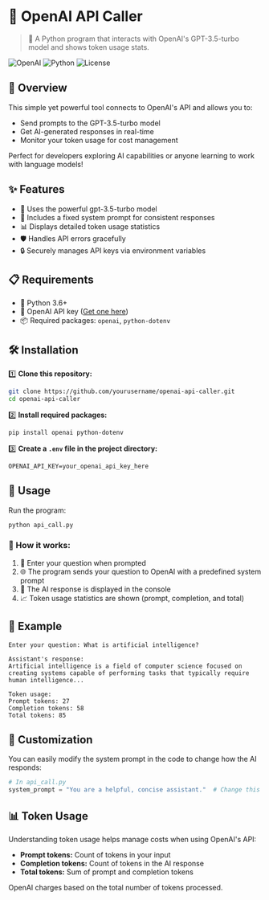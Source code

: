 # 🤖 OpenAI API Caller

> 🚀 A Python program that interacts with OpenAI's GPT-3.5-turbo model and shows token usage stats.

![OpenAI](https://img.shields.io/badge/Powered%20by-OpenAI-brightgreen)
![Python](https://img.shields.io/badge/Python-3.6%2B-blue)
![License](https://img.shields.io/badge/License-MIT-yellow)

## 📖 Overview

This simple yet powerful tool connects to OpenAI's API and allows you to:
- Send prompts to the GPT-3.5-turbo model
- Get AI-generated responses in real-time
- Monitor your token usage for cost management

Perfect for developers exploring AI capabilities or anyone learning to work with language models!

## ✨ Features

- 🧠 Uses the powerful gpt-3.5-turbo model
- 💬 Includes a fixed system prompt for consistent responses
- 📊 Displays detailed token usage statistics
- 🛡️ Handles API errors gracefully
- 🔒 Securely manages API keys via environment variables

## 📋 Requirements

- 🐍 Python 3.6+
- 🔑 OpenAI API key ([Get one here](https://platform.openai.com/api-keys))
- 📦 Required packages: `openai`, `python-dotenv`

## 🛠️ Installation

1️⃣ **Clone this repository:**
```bash
git clone https://github.com/yourusername/openai-api-caller.git
cd openai-api-caller
```

2️⃣ **Install required packages:**
```bash
pip install openai python-dotenv
```

3️⃣ **Create a `.env` file in the project directory:**
```
OPENAI_API_KEY=your_openai_api_key_here
```

## 🚀 Usage

Run the program:
```bash
python api_call.py
```

### 🔄 How it works:
1. 💭 Enter your question when prompted
2. 🌐 The program sends your question to OpenAI with a predefined system prompt
3. 📝 The AI response is displayed in the console
4. 📈 Token usage statistics are shown (prompt, completion, and total)

## 📝 Example

```
Enter your question: What is artificial intelligence?

Assistant's response:
Artificial intelligence is a field of computer science focused on creating systems capable of performing tasks that typically require human intelligence...

Token usage:
Prompt tokens: 27
Completion tokens: 58
Total tokens: 85
```

## 🔧 Customization

You can easily modify the system prompt in the code to change how the AI responds:

```python
# In api_call.py
system_prompt = "You are a helpful, concise assistant."  # Change this as needed
```

## 📊 Token Usage

Understanding token usage helps manage costs when using OpenAI's API:

- **Prompt tokens:** Count of tokens in your input
- **Completion tokens:** Count of tokens in the AI response
- **Total tokens:** Sum of prompt and completion tokens

OpenAI charges based on the total number of tokens processed.
